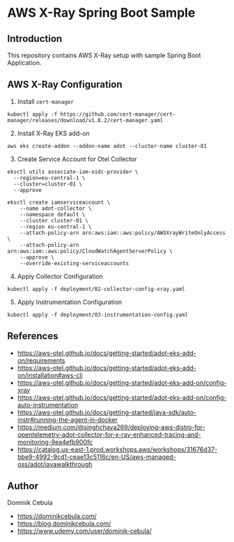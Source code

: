 # AWS X-Ray Spring Boot Sample

## Introduction

This repository contains AWS X-Ray setup with sample Spring Boot Application.

## AWS X-Ray Configuration

1. Install `cert-manager`

```shell
kubectl apply -f https://github.com/cert-manager/cert-manager/releases/download/v1.8.2/cert-manager.yaml
```

2. Install X-Ray EKS add-on

```shell
aws eks create-addon --addon-name adot --cluster-name cluster-01
```

3. Create Service Account for Otel Collector

```shell
eksctl utils associate-iam-oidc-provider \
  --region=eu-central-1 \
  --cluster=cluster-01 \
  --approve
```

```shell
eksctl create iamserviceaccount \
    --name adot-collector \
    --namespace default \
    --cluster cluster-01 \
    --region eu-central-1 \
    --attach-policy-arn arn:aws:iam::aws:policy/AWSXrayWriteOnlyAccess \
    --attach-policy-arn arn:aws:iam::aws:policy/CloudWatchAgentServerPolicy \
    --approve \
    --override-existing-serviceaccounts
```

4. Apply Collector Configuration

```shell
kubectl apply -f deployment/02-collector-config-xray.yaml
```

5. Apply Instrumentation Configuration

```shell
kubectl apply -f deployment/03-instrumentation-config.yaml
```

## References

* https://aws-otel.github.io/docs/getting-started/adot-eks-add-on/requirements
* https://aws-otel.github.io/docs/getting-started/adot-eks-add-on/installation#aws-cli
* https://aws-otel.github.io/docs/getting-started/adot-eks-add-on/config-xray
* https://aws-otel.github.io/docs/getting-started/adot-eks-add-on/config-auto-instrumentation
* https://aws-otel.github.io/docs/getting-started/java-sdk/auto-instr#running-the-agent-in-docker
* https://medium.com/@singhchaya269/deploying-aws-distro-for-opentelemetry-adot-collector-for-x-ray-enhanced-tracing-and-monitoring-9ea4efb900fc
* https://catalog.us-east-1.prod.workshops.aws/workshops/31676d37-bbe9-4992-9cd1-ceae13c5116c/en-US/aws-managed-oss/adot/javawalkthrough

## Author

Dominik Cebula

* https://dominikcebula.com/
* https://blog.dominikcebula.com/
* https://www.udemy.com/user/dominik-cebula/

